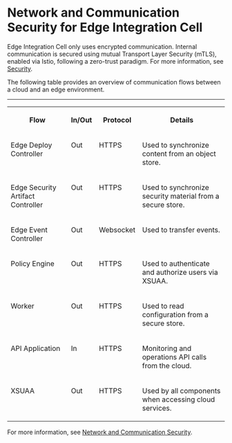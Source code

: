 <!-- loio7051f883696e49428f64fc4af055df25 -->

# Network and Communication Security for Edge Integration Cell

Edge Integration Cell only uses encrypted communication. Internal communication is secured using mutual Transport Layer Security \(mTLS\), enabled via Istio, following a zero-trust paradigm. For more information, see [Security](https://istio.io/latest/docs/concepts/security/).

The following table provides an overview of communication flows between a cloud and an edge environment.

****


<table>
<tr>
<th valign="top">

Flow

</th>
<th valign="top">

In/Out

</th>
<th valign="top">

Protocol

</th>
<th valign="top">

Details

</th>
</tr>
<tr>
<td valign="top">

Edge Deploy Controller

</td>
<td valign="top">

Out

</td>
<td valign="top">

HTTPS

</td>
<td valign="top">

Used to synchronize content from an object store.

</td>
</tr>
<tr>
<td valign="top">

Edge Security Artifact Controller

</td>
<td valign="top">

Out

</td>
<td valign="top">

HTTPS

</td>
<td valign="top">

Used to synchronize security material from a secure store.

</td>
</tr>
<tr>
<td valign="top">

Edge Event Controller

</td>
<td valign="top">

Out

</td>
<td valign="top">

Websocket

</td>
<td valign="top">

Used to transfer events.

</td>
</tr>
<tr>
<td valign="top">

Policy Engine

</td>
<td valign="top">

Out

</td>
<td valign="top">

HTTPS

</td>
<td valign="top">

Used to authenticate and authorize users via XSUAA.

</td>
</tr>
<tr>
<td valign="top">

Worker

</td>
<td valign="top">

Out

</td>
<td valign="top">

HTTPS

</td>
<td valign="top">

Used to read configuration from a secure store.

</td>
</tr>
<tr>
<td valign="top">

API Application

</td>
<td valign="top">

In

</td>
<td valign="top">

HTTPS

</td>
<td valign="top">

Monitoring and operations API calls from the cloud.

</td>
</tr>
<tr>
<td valign="top">

XSUAA

</td>
<td valign="top">

Out

</td>
<td valign="top">

HTTPS

</td>
<td valign="top">

Used by all components when accessing cloud services.

</td>
</tr>
</table>

For more information, see [Network and Communication Security](https://help.sap.com/docs/EDGE_LIFECYCLE_MANAGEMENT/9d5719aae5aa4d479083253ba79c23f9/91e43a0f8ef44b8e8f543f544d646f30.html).

